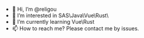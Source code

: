 - 👋 Hi, I’m @religou
- 👀 I’m interested in SAS\Java\Vue\Rust\
- 🌱 I’m currently learning Vue\Rust
- 📫 How to reach me? Please contact me by issues.

<!---
religou/religou is a ✨ special ✨ repository because its `README.md` (this file) appears on your GitHub profile.
You can click the Preview link to take a look at your changes.
--->
